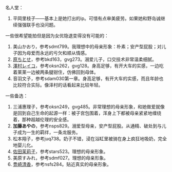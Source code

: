 名人堂：

1. 平岡里枝子——基本上是她打出的ip。可惜有点审美疲劳。如果她和野岛诚继续强强联手也没问题。



一些很希望能拍但是因为女优隐退变得没有可能的：

1. 美山かおり，参考sdmt799。我理想中的母亲形象：朴素；安产型屁股；对儿子因为母爱而永远的亏欠和顺从情感。
2. [原ちとせ](https://www.javlibrary.com/cn/?v=javlikarym)，参考bkd163，gvg273。溺爱儿子，口交技术非常温柔细腻。
3. [澤村レイコ](http://sougouwiki.com/d/%df%b7%c2%bc%a5%ec%a5%a4%a5%b3)，参考oksn262，gvg128。身高足够，有开大车的实感，一边吃着莱莱一边被两条腿钳住，仿佛回到母体。
4. 音羽文子，参考sdam030第一章。身高足够，有开大车的实感，而且年龄也比较符合实际。像泽村的话看起来比较年轻。



一些备选：

1. 三浦惠理子，参考oksn249，gvg485。非常理想的母亲形象，和她做爱就像是回到自己生命的起源一样：被子宫包围着，浑身上下都被母亲紧紧地缠绕着，那种超越伦理的安全感。
2. **加藤あやの**，参考nsps829。溺爱型母亲，安产型屁股。从通精、破处到与儿子成为一生的羁绊，一条龙服务。
2. 松本翔子，参考juq738。奶子不错，浸在浴缸里被骑在身上疯狂地吸奶，完全地婴儿化。
3. [佐田茉莉子](https://www.javlibrary.com/cn/?v=javme4ajry)，参考stars523。理想的母亲形象。
4. 美原すみれ，参考sdmf027。理想的母亲形象。
5. [豊崎清香](http://sougouwiki.com/d/%cb%ad%ba%ea%c0%b6%b9%e1)，参考nsfs284。贴近真实的母亲形象。